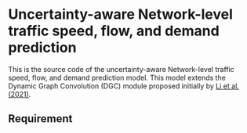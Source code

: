 # Uncertainty-aware Network-level traffic speed, flow, and demand prediction

This is the source code of the uncertainty-aware Network-level traffic speed, flow, and demand prediction model. This model extends the Dynamic Graph Convolution (DGC) module proposed initially by [Li et al. (2021)](https://www.sciencedirect.com/science/article/pii/S0968090X21002011). 

## Requirement
